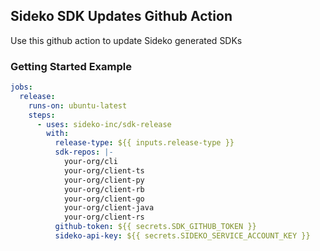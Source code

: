 ## Sideko SDK Updates Github Action

Use this github action to update Sideko generated SDKs

### Getting Started Example
```yaml
jobs:
  release:
    runs-on: ubuntu-latest
    steps:
      - uses: sideko-inc/sdk-release
        with:
          release-type: ${{ inputs.release-type }}
          sdk-repos: |-
            your-org/cli
            your-org/client-ts
            your-org/client-py
            your-org/client-rb
            your-org/client-go
            your-org/client-java
            your-org/client-rs
          github-token: ${{ secrets.SDK_GITHUB_TOKEN }}
          sideko-api-key: ${{ secrets.SIDEKO_SERVICE_ACCOUNT_KEY }}
```
